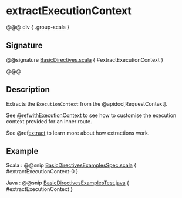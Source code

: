 # extractExecutionContext

@@@ div { .group-scala }

## Signature

@@signature [BasicDirectives.scala](/http/src/main/scala/akka/http/scaladsl/server/directives/BasicDirectives.scala) { #extractExecutionContext }

@@@

## Description

Extracts the `ExecutionContext` from the @apidoc[RequestContext].

See @ref[withExecutionContext](withExecutionContext.md) to see how to customise the execution context provided for an inner route.

See @ref[extract](extract.md) to learn more about how extractions work.

## Example

Scala
:  @@snip [BasicDirectivesExamplesSpec.scala](/docs/src/test/scala/docs/http/scaladsl/server/directives/BasicDirectivesExamplesSpec.scala) { #extractExecutionContext-0 }

Java
:  @@snip [BasicDirectivesExamplesTest.java](/docs/src/test/java/docs/http/javadsl/server/directives/BasicDirectivesExamplesTest.java) { #extractExecutionContext }
